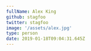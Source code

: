 ```yaml
---
fullName: Alex King
github: stagfoo
twitter: stagfoo
image: '/assets/alex.jpg'
type: person
date: 2019-01-18T09:04:31.645Z
---
```

